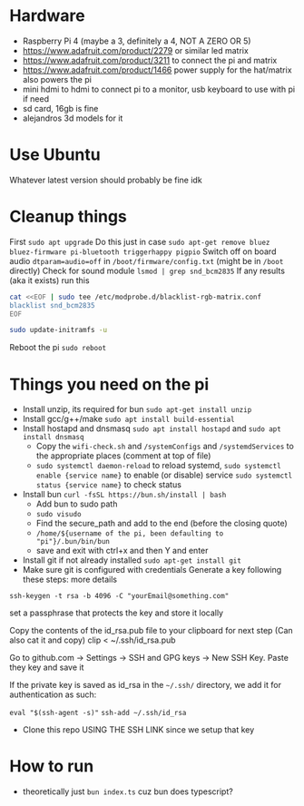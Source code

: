 # Hardware

-   Raspberry Pi 4 (maybe a 3, definitely a 4, NOT A ZERO OR 5)
-   https://www.adafruit.com/product/2279 or similar led matrix
-   https://www.adafruit.com/product/3211 to connect the pi and matrix
-   https://www.adafruit.com/product/1466 power supply for the hat/matrix also powers the pi
-   mini hdmi to hdmi to connect pi to a monitor, usb keyboard to use with pi if need
-   sd card, 16gb is fine
-   alejandros 3d models for it

# Use Ubuntu

Whatever latest version should probably be fine idk

# Cleanup things

First
`sudo apt upgrade`
Do this just in case
`sudo apt-get remove bluez bluez-firmware pi-bluetooth triggerhappy pigpio`
Switch off on board audio `dtparam=audio=off` in `/boot/firmware/config.txt` (might be in `/boot` directly)
Check for sound module
`lsmod | grep snd_bcm2835`
If any results (aka it exists) run this

```sh
cat <<EOF | sudo tee /etc/modprobe.d/blacklist-rgb-matrix.conf
blacklist snd_bcm2835
EOF

sudo update-initramfs -u
```

Reboot the pi
`sudo reboot`

# Things you need on the pi

-   Install unzip, its required for bun `sudo apt-get install unzip`
-   Install gcc/g++/make `sudo apt install build-essential`
-   Install hostapd and dnsmasq `sudo apt install hostapd` and `sudo apt install dnsmasq`
    -  Copy the `wifi-check.sh` and `/systemConfigs` and `/systemdServices` to the appropriate places (comment at top of file)
    - `sudo systemctl daemon-reload` to reload systemd, `sudo systemctl enable {service name}` to enable (or disable) service `sudo systemctl status {service name}` to check status
-   Install bun `curl -fsSL https://bun.sh/install | bash`
    -   Add bun to sudo path
    -   `sudo visudo`
    -   Find the secure_path and add to the end (before the closing quote)
    -   `/home/${username of the pi, been defaulting to "pi"}/.bun/bin/bun`
    -   save and exit with ctrl+x and then Y and enter
-   Install git if not already installed `sudo apt-get install git`
-   Make sure git is configured with credentials
    Generate a key following these steps: more details

`ssh-keygen -t rsa -b 4096 -C "yourEmail@something.com"`

set a passphrase that protects the key and store it locally

Copy the contents of the id_rsa.pub file to your clipboard for next step
(Can also cat it and copy)
clip < ~/.ssh/id_rsa.pub

Go to github.com → Settings → SSH and GPG keys → New SSH Key. Paste they key and save it

If the private key is saved as id_rsa in the `~/.ssh/` directory, we add it for authentication as such:

`eval "$(ssh-agent -s)"`
`ssh-add ~/.ssh/id_rsa`

-   Clone this repo USING THE SSH LINK since we setup that key

# How to run

-   theoretically just `bun index.ts` cuz bun does typescript?
